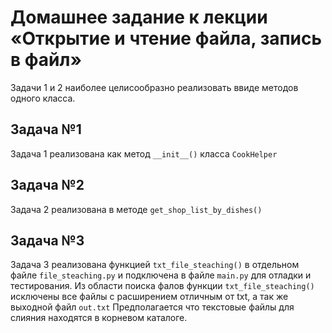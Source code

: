 # Домашнее задание к лекции «Открытие и чтение файла, запись в файл»

Задачи 1 и 2 наиболее целисообразно реализовать ввиде методов одного класса.

## Задача №1

Задача 1 реализована как метод ```__init__()``` класса ```CookHelper```

## Задача №2

Задача 2 реализована в методе ```get_shop_list_by_dishes()```

## Задача №3

Задача 3 реализована функцией ```txt_file_steaching()``` в отдельном файле ```file_steaching.py``` и подключена в файле ```main.py``` для отладки и тестирования. Из области поиска фалов функции ```txt_file_steaching()``` исключены все файлы с расширением отличным от txt, а так же выходной файл ```out.txt``` Предполагается что текстовые файлы для слияния находятся в корневом каталоге.
